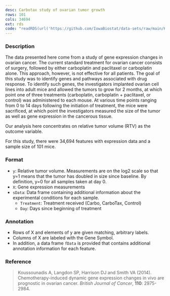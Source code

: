 ```yaml
---
desc: Carbotax study of ovarian tumor growth
rows: 101
cols: 34694
ext: rds
code: "readRDS(url('https://github.com/IowaBiostat/data-sets/raw/main/Koussounadis2014/Koussounadis2014.rds'))"
---
```


### Description

The data presented here come from a study of gene expression changes in ovarian cancer.  The current standard treatment for ovarian cancer consists of surgery, followed by either carboplatin and paclitaxel or carboplatin alone.  This approach, however, is not effective for all patients.  The goal of this study was to identify genes and pathways associated with drug response.  To identify such genes, the investigators implanted ovarian cell lines into adult mice and allowed the tumors to grow for 2 months, at which point one of three treatments (carboplatin, carboplatin + paclitaxel, or control) was administered to each mouse.  At various time points ranging from 0 to 14 days following the initiation of treatment, the mice were sacrificed, at which point the investigators measured the size of the tumor as well as gene expression in the cancerous tissue.

Our analysis here concentrates on relative tumor volume (RTV) as the outcome variable.

For this study, there were 34,694 features with expression data and a sample size of 101 mice.

### Format

* `y`: Relative tumor volume.  Measurements are on the log2 scale so that y=1 means that the tumor has doubled in size since baseline.  By definition, y=0 for all samples taken at day 0.
* `X`: Gene expression measurements
* `sData`: Data frame containing additional information about the experimental conditions for each sample.
  * `Treatment`: Treatment received (Carbo, CarboTax, Control)
  * `Day`: Days since beginning of treatment

### Annotation

* Rows of X and elements of y are given matching, arbitrary labels.
* Columns of X are labeled with the Gene Symbol.
* In addition, a data frame `fData` is provided that contains additional annotation information for each feature.

### Reference

> Koussounadis A, Langdon SP, Harrison DJ and Smith VA (2014). Chemotherapy-induced dynamic gene expression changes in vivo are prognostic in ovarian cancer. *British Journal of Cancer*, **110**: 2975-2984.
